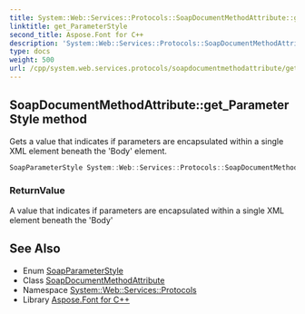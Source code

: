 ```yaml
---
title: System::Web::Services::Protocols::SoapDocumentMethodAttribute::get_ParameterStyle method
linktitle: get_ParameterStyle
second_title: Aspose.Font for C++
description: 'System::Web::Services::Protocols::SoapDocumentMethodAttribute::get_ParameterStyle method. Gets a value that indicates if parameters are encapsulated within a single XML element beneath the ''Body'' element in C++.'
type: docs
weight: 500
url: /cpp/system.web.services.protocols/soapdocumentmethodattribute/get_parameterstyle/
---
```

## SoapDocumentMethodAttribute::get_ParameterStyle method


Gets a value that indicates if parameters are encapsulated within a single XML element beneath the 'Body' element.

```cpp
SoapParameterStyle System::Web::Services::Protocols::SoapDocumentMethodAttribute::get_ParameterStyle()
```


### ReturnValue

A value that indicates if parameters are encapsulated within a single XML element beneath the 'Body'

## See Also

* Enum [SoapParameterStyle](../../soapparameterstyle/)
* Class [SoapDocumentMethodAttribute](../)
* Namespace [System::Web::Services::Protocols](../../)
* Library [Aspose.Font for C++](../../../)
